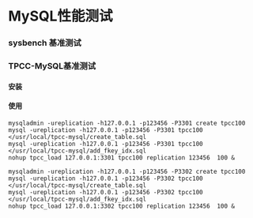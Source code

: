 # MySQL性能测试

### sysbench 基准测试
### TPCC-MySQL基准测试
#### 安装
#### 使用
	mysqladmin -ureplication -h127.0.0.1 -p123456 -P3301 create tpcc100
	mysql -ureplication -h127.0.0.1 -p123456 -P3301 tpcc100 </usr/local/tpcc-mysql/create_table.sql
	mysql -ureplication -h127.0.0.1 -p123456 -P3301 tpcc100 </usr/local/tpcc-mysql/add_fkey_idx.sql
	nohup tpcc_load 127.0.0.1:3301 tpcc100 replication 123456  100 &

	mysqladmin -ureplication -h127.0.0.1 -p123456 -P3302 create tpcc100
	mysql -ureplication -h127.0.0.1 -p123456 -P3302 tpcc100 </usr/local/tpcc-mysql/create_table.sql
	mysql -ureplication -h127.0.0.1 -p123456 -P3302 tpcc100 </usr/local/tpcc-mysql/add_fkey_idx.sql
	nohup tpcc_load 127.0.0.1:3302 tpcc100 replication 123456  100 &
	
	
